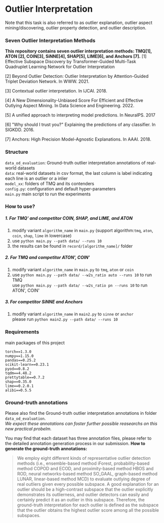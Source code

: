 # Outlier Interpretation 

Note that this task is also referred to as outlier explanation, outlier aspect mining/discovering, outlier property detection, and outlier description.

### Seven Outlier Interpretation Methods

**This repository contains seven outlier interpretation methods: TMQ[1], ATON [2], COIN[3], SiNNE[4], SHAP[5], LIME[6], and Anchors [7].**
[1] Effective Subspace Discovery by Transformer-Guided Multi-Task Quadruplet Learning Network for Outlier Interpretation

[2] Beyond Outlier Detection: Outlier Interpretation by Attention-Guided Triplet Deviation Network. In WWW. 2021.

[3] Contextual outlier interpretation. In IJCAI. 2018.

[4] A New Dimensionality-Unbiased Score For Efficient and Effective Outlying Aspect Mining. In Data Science and Engineering. 2022.

[5] A unified approach to interpreting model predictions. In NeuraIPS. 2017

[6] "Why should I trust you?" Explaining the predictions of any classifier. In SIGKDD. 2016.

[7] Anchors: High Precision Model-Agnostic Explanations. In AAAI. 2018.



### Structure
`data_od_evaluation`: Ground-truth outlier interpretation annotations of real-world datasets  
`data`: real-world datasets in csv format, the last column is label indicating each line is an outlier or a inlier  
`model_xx`: folders of TMQ and its contenders  
`config.py`: configuration and default hyper-parameters  
`main.py` main script to run the experiments



### How to use?
##### 1. For TMQ' and competitor COIN, SHAP, and LIME, and ATON
1. modify variant `algorithm_name` in `main.py` (support algorithm:`tmq`, `aton`, `coin`, `shap`, `lime`  in lowercase)
2. use `python main.py --path data/ --runs 10 `
3. the results can be found in `record/[algorithm_name]/` folder  

##### 2. For TMQ and competitor ATON', COIN' 
1. modify variant `algorithm_name` in `main.py` to `tmq`, `aton` or `coin`  
2. use `python main.py --path data/ --w2s_ratio auto --runs 10` to run TMQ  
   use `python main.py --path data/ --w2s_ratio pn --runs 10` to run ATON', COIN'  

##### 3. For competitor SiNNE and Anchors
1. modify variant `algorithm_name` in `main2.py` to `sinne` or `anchor`  
please run `python main2.py --path data/ --runs 10` 

  

### Requirements
main packages of this project  
```
torch==1.3.0
numpy==1.15.0
pandas==0.25.2
scikit-learn==0.23.1
pyod==0.8.2
tqdm==4.48.2
prettytable==0.7.2
shap==0.35.0
lime==0.2.0.1
alibi==0.5.5
```



### Ground-truth annotations

Please also find the Ground-truth outlier interpretation annotations in folder `data_od_evaluation`.   
*We expect these annotations can foster further possible reasearchs on this new practical probelm.*  

You may find that each dataset has three annotation files, please refer to the detailed annotation generation process in our submission.
**How to generate the ground-truth annotations:**
>  We employ eight different kinds of representative outlier detection methods (i.e., ensemble-based method iForest, probability-based method COPOD and ECOD, and proximity-based method HBOS and ROD, neural networks-based method SO_GAAL, graph-based method LUNAR, linear-based method MCD) to evaluate outlying degree of real outliers given every possible subspace. A good explanation for an outlier should be a high-contrast subspace that the outlier explicitly demonstrates its outlierness, and outlier detectors can easily and certainly predict it as an outlier in this subspace. Therefore, the ground-truth interpretation for each outlier is defined as the subspace that the outlier obtains the highest outlier score among all the possible subspaces.

